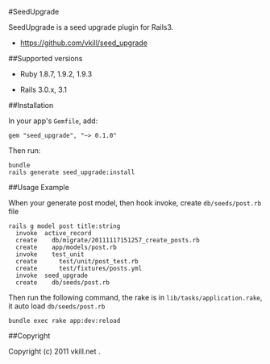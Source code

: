 #SeedUpgrade

SeedUpgrade is a seed upgrade plugin for Rails3.

* https://github.com/vkill/seed_upgrade

##Supported versions

* Ruby 1.8.7, 1.9.2, 1.9.3

* Rails 3.0.x, 3.1


##Installation

In your app's `Gemfile`, add:

    gem "seed_upgrade", "~> 0.1.0"

Then run:

    bundle
    rails generate seed_upgrade:install


##Usage Example

When your generate post model, then hook invoke, create `db/seeds/post.rb` file

    rails g model post title:string
      invoke  active_record
      create    db/migrate/20111117151257_create_posts.rb
      create    app/models/post.rb
      invoke    test_unit
      create      test/unit/post_test.rb
      create      test/fixtures/posts.yml
      invoke  seed_upgrade
      create    db/seeds/post.rb

Then run the following command, the rake is in `lib/tasks/application.rake`, it auto load `db/seeds/post.rb`

    bundle exec rake app:dev:reload


##Copyright

Copyright (c) 2011 vkill.net .

